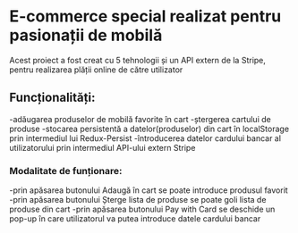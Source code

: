 # E-commerce special realizat pentru pasionații de mobilă

Acest proiect a fost creat cu 5 tehnologii și un API extern de la Stripe, pentru realizarea plății online de către utilizator 
## Funcționalități:

-adăugarea produselor de mobilă favorite în cart
-ștergerea cartului de produse
-stocarea persistentă a datelor(produselor) din cart în localStorage prin intermediul lui Redux-Persist
-întroducerea datelor cardului bancar al utilizatorului prin intermediul API-ului extern Stripe

### Modalitate de funționare:

-prin apăsarea butonului Adaugă în cart se poate introduce produsul favorit 
-prin apăsarea butonului Șterge lista de produse se poate goli lista de produse din cart
-prin apăsarea butonului Pay with Card se deschide un pop-up în care utilizatorul va putea introduce datele cardului bancar




